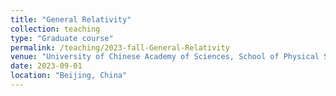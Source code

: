 ```yaml
---
title: "General Relativity"
collection: teaching
type: "Graduate course"
permalink: /teaching/2023-fall-General-Relativity
venue: "University of Chinese Academy of Sciences, School of Physical Sciences"
date: 2023-09-01
location: "Beijing, China"
---
```


